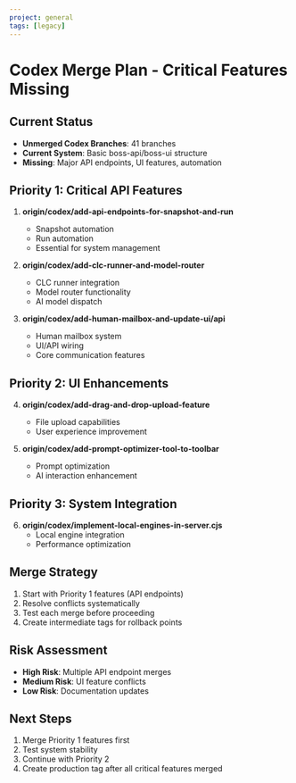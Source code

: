 ```yaml
---
project: general
tags: [legacy]
---
```

# Codex Merge Plan - Critical Features Missing

## Current Status
- **Unmerged Codex Branches**: 41 branches
- **Current System**: Basic boss-api/boss-ui structure
- **Missing**: Major API endpoints, UI features, automation

## Priority 1: Critical API Features
1. **origin/codex/add-api-endpoints-for-snapshot-and-run**
   - Snapshot automation
   - Run automation
   - Essential for system management

2. **origin/codex/add-clc-runner-and-model-router**
   - CLC runner integration
   - Model router functionality
   - AI model dispatch

3. **origin/codex/add-human-mailbox-and-update-ui/api**
   - Human mailbox system
   - UI/API wiring
   - Core communication features

## Priority 2: UI Enhancements
4. **origin/codex/add-drag-and-drop-upload-feature**
   - File upload capabilities
   - User experience improvement

5. **origin/codex/add-prompt-optimizer-tool-to-toolbar**
   - Prompt optimization
   - AI interaction enhancement

## Priority 3: System Integration
6. **origin/codex/implement-local-engines-in-server.cjs**
   - Local engine integration
   - Performance optimization

## Merge Strategy
1. Start with Priority 1 features (API endpoints)
2. Resolve conflicts systematically
3. Test each merge before proceeding
4. Create intermediate tags for rollback points

## Risk Assessment
- **High Risk**: Multiple API endpoint merges
- **Medium Risk**: UI feature conflicts
- **Low Risk**: Documentation updates

## Next Steps
1. Merge Priority 1 features first
2. Test system stability
3. Continue with Priority 2
4. Create production tag after all critical features merged
